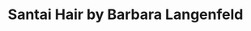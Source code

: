 ---
title: "Santai Hair by Barbara Langenfeld"
url: /euskirchen/santai-hair-by-barbara-langenfeld/
shop: Friseur
---